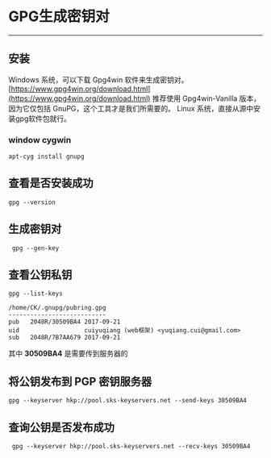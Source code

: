 ﻿# GPG生成密钥对

---

## 安装

Windows 系统，可以下载 Gpg4win 软件来生成密钥对。[https://www.gpg4win.org/download.html](https://www.gpg4win.org/download.html)
推荐使用 Gpg4win-Vanilla 版本，因为它仅包括 GnuPG，这个工具才是我们所需要的。
Linux 系统，直接从源中安装gpg软件包就行。

### window cygwin
```
apt-cyg install gnupg
```

## 查看是否安装成功
```
gpg --version
```

## 生成密钥对
```
 gpg --gen-key
```

## 查看公钥私钥
```
gpg --list-keys

/home/CK/.gnupg/pubring.gpg
---------------------------
pub   2048R/30509BA4 2017-09-21
uid                  cuiyuqiang (web框架) <yuqiang.cui@gmail.com>
sub   2048R/7B7AA679 2017-09-21
```
其中 **30509BA4** 是需要传到服务器的
## 将公钥发布到 PGP 密钥服务器
```
gpg --keyserver hkp://pool.sks-keyservers.net --send-keys 30509BA4
```
## 查询公钥是否发布成功
```
 gpg --keyserver hkp://pool.sks-keyservers.net --recv-keys 30509BA4
```

